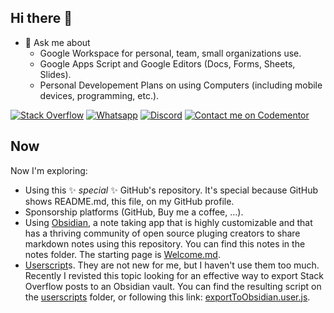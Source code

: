 ## Hi there 👋

- 💬 Ask me about
   - Google Workspace for personal, team, small organizations use.
   - Google Apps Script and Google Editors (Docs, Forms, Sheets, Slides).
   - Personal Developement Plans on using Computers (including mobile devices, programming, etc.).

[![Stack Overflow](https://img.shields.io/badge/Stack_Overflow-FE7A16?style=for-the-badge&logo=stack-overflow&logoColor=white)](https://stackoverflow.com/users/1595451/wicket)
[![Whatsapp](https://img.shields.io/badge/WhatsApp-25D366?style=for-the-badge&logo=whatsapp&logoColor=white)](https://wa.me/528126648293)
[![Discord](https://img.shields.io/badge/Discord-5865F2?style=for-the-badge&logo=discord&logoColor=white)](https://discord.com/users/wicketthequerent)
[![Contact me on Codementor](https://www.codementor.io/m-badges/rbn/contact-me.svg)](https://www.codementor.io/@rbn?refer=badge)
## Now
Now I'm exploring:
- Using this ✨ _special_ ✨ GitHub's repository. It's special because GitHub shows README.md, this file, on my GitHub profile.
- Sponsorship platforms (GitHub, Buy me a coffee, ...).
- Using [Obsidian](https://obsidia.md), a note taking app that is highly customizable and that has a thriving community of open source pluging creators to share markdown notes using this repository. You can find this notes in the notes folder. The starting page is [Welcome.md](notes/Welcome.md).
- [Userscript](https://en.wikipedia.com/wiki/Userscript)s. They are not new for me, but I haven't use them too much. Recently I revisted this topic looking for an effective way to export Stack Overflow posts to an Obsidian vault. You can find the resulting script on the [userscripts](userscripts) folder, or following this link: [exportToObsidian.user.js](userscripts/exportToObsidian.user.js).
<!--
**wicket-quest/wicket-quest** is a ✨ _special_ ✨ repository because its `README.md` (this file) appears on your GitHub profile.

Here are some ideas to get you started:

- 🔭 I’m currently working on ...
- 🌱 I’m currently learning ...
- 👯 I’m looking to collaborate on ...
- 🤔 I’m looking for help with ...

- 📫 How to reach me: ...
- 😄 Pronouns: ...
- ⚡ Fun fact: ...
-->
